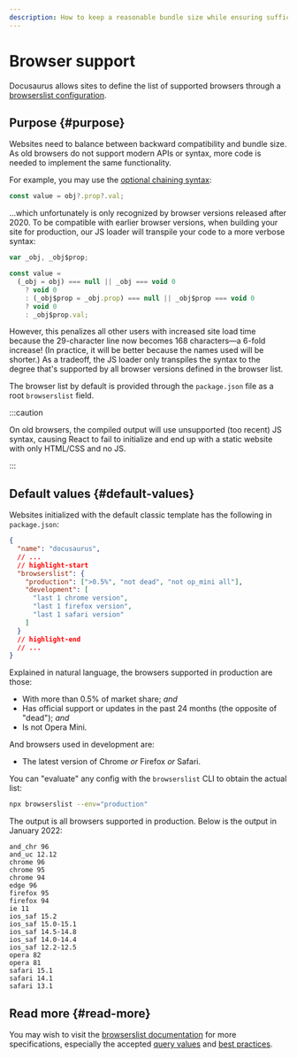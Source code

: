 ```yaml
---
description: How to keep a reasonable bundle size while ensuring sufficient browser support.
---
```


# Browser support

Docusaurus allows sites to define the list of supported browsers through a [browserslist configuration](https://github.com/browserslist/browserslist).

## Purpose {#purpose}

Websites need to balance between backward compatibility and bundle size. As old browsers do not support modern APIs or syntax, more code is needed to implement the same functionality.

For example, you may use the [optional chaining syntax](https://developer.mozilla.org/en-US/docs/Web/JavaScript/Reference/Operators/Optional_chaining):

```js
const value = obj?.prop?.val;
```

...which unfortunately is only recognized by browser versions released after 2020. To be compatible with earlier browser versions, when building your site for production, our JS loader will transpile your code to a more verbose syntax:

```js
var _obj, _obj$prop;

const value =
  (_obj = obj) === null || _obj === void 0
    ? void 0
    : (_obj$prop = _obj.prop) === null || _obj$prop === void 0
    ? void 0
    : _obj$prop.val;
```

However, this penalizes all other users with increased site load time because the 29-character line now becomes 168 characters—a 6-fold increase! (In practice, it will be better because the names used will be shorter.) As a tradeoff, the JS loader only transpiles the syntax to the degree that's supported by all browser versions defined in the browser list.

The browser list by default is provided through the `package.json` file as a root `browserslist` field.

:::caution

On old browsers, the compiled output will use unsupported (too recent) JS syntax, causing React to fail to initialize and end up with a static website with only HTML/CSS and no JS.

:::

## Default values {#default-values}

Websites initialized with the default classic template has the following in `package.json`:

```json title="package.json"
{
  "name": "docusaurus",
  // ...
  // highlight-start
  "browserslist": {
    "production": [">0.5%", "not dead", "not op_mini all"],
    "development": [
      "last 1 chrome version",
      "last 1 firefox version",
      "last 1 safari version"
    ]
  }
  // highlight-end
  // ...
}
```

Explained in natural language, the browsers supported in production are those:

- With more than 0.5% of market share; *and*
- Has official support or updates in the past 24 months (the opposite of "dead"); *and*
- Is not Opera Mini.

And browsers used in development are:

- The latest version of Chrome *or* Firefox *or* Safari.

You can "evaluate" any config with the `browserslist` CLI to obtain the actual list:

```bash
npx browserslist --env="production"
```

The output is all browsers supported in production. Below is the output in January 2022:

```text
and_chr 96
and_uc 12.12
chrome 96
chrome 95
chrome 94
edge 96
firefox 95
firefox 94
ie 11
ios_saf 15.2
ios_saf 15.0-15.1
ios_saf 14.5-14.8
ios_saf 14.0-14.4
ios_saf 12.2-12.5
opera 82
opera 81
safari 15.1
safari 14.1
safari 13.1
```

## Read more {#read-more}

You may wish to visit the [browserslist documentation](https://github.com/browserslist/browserslist/blob/main/README.md) for more specifications, especially the accepted [query values](https://github.com/browserslist/browserslist/blob/main/README.md#queries) and [best practices](https://github.com/browserslist/browserslist/blob/main/README.md#best-practices).
